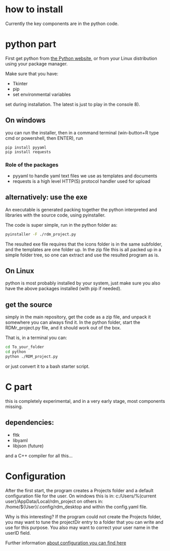 # how to install
Currently the key components are in the python code.

# python part
First get python from [the Python website](https://www.python.org),
or from your Linux distribution using your package manager.

Make sure that you have:
- Tkinter
- pip
- set environmental variables

set during installation. The latest is just to play in the console 8).

## On windows
you can run the installer, then in a command terminal (win-button+R
type cmd or powershell, then ENTER), run
```
pip install pyyaml
pip install requests
```
### Role of the packages
- pyyaml to handle yaml text files we use as templates and documents
- requests is a high level HTTP(S) protocol handler used for upload

## alternatively: use the exe
An executable is generated packing together the python interpreted and
libraries with the source code, using pyinstaller.

The code is super simple, run in the python folder as:
```bash
pyinstaller -F ./rdm_project.py
```

The resulted exe file requires that the icons folder is in the same
subfolder, and the templates are one folder up. In the zip file this
is all packed up in a simple folder tree, so one can extract and use
the resulted program as is.

## On Linux
python is most probably installed by your system, just make sure you
also have the above packages installed (with pip if needed).

## get the source
simply in the main repository, get the code as a zip file, and unpack it
somewhere you can always find it.
In the python folder, start the RDMr\_project.py file, and it should
work out of the box.

That is, in a terminal you can:
```bash
cd To_your_folder
cd python
python ./RDM_project.py
```
or just convert it to a bash starter script.

# C part
this is completely experimental, and in a very early stage, most
components missing.

## dependencies:
- fltk
- libyaml
- libjson (future)

and a C++ compiler for all this...

# Configuration
After the first start, the program creates a Projects folder and
a default configuration file for the user.
On windows this is in: c:/Users/%(current user)/AppData/Local/rdm\_project
on others in: /home/${User}/.config/rdm\_desktop
and within the config.yaml file.

Why is this interesting? If the program could not create the Projects
folder, you may want to tune the projectDir entry to a folder that you can
write and use for this purpose.
You also may want to correct your user name in the userID field.

Further information [about configuration you can find here](./Configuration.md)
